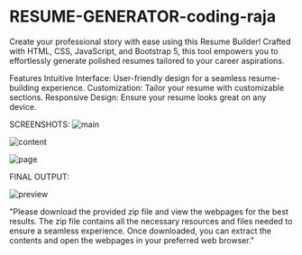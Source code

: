 # RESUME-GENERATOR-coding-raja

Create your professional story with ease using this Resume Builder! Crafted with HTML, CSS, JavaScript, and Bootstrap 5, this tool empowers you to effortlessly generate polished resumes tailored to your career aspirations.

Features
Intuitive Interface: User-friendly design for a seamless resume-building experience.
Customization: Tailor your resume with customizable sections.
Responsive Design: Ensure your resume looks great on any device.

SCREENSHOTS:
![main](https://github.com/vinayHM-45/RESUME-GENERATOR-coding-raja/assets/118373398/df0bd800-b1e3-4cd0-9f6a-e7053cfac964)


![content](https://github.com/vinayHM-45/RESUME-GENERATOR-coding-raja/assets/118373398/d3873d12-2599-4b56-bc1e-db13ec9082d4)


![page](https://github.com/vinayHM-45/RESUME-GENERATOR-coding-raja/assets/118373398/ea21bd38-a2b8-43d2-9e66-dd30af9feee8)


FINAL OUTPUT:


![preview](https://github.com/vinayHM-45/RESUME-GENERATOR-coding-raja/assets/118373398/b666a701-4e84-4515-a3dd-10f2f64e4ecf)


"Please download the provided zip file and view the webpages for the best results. The zip file contains all the necessary resources and files needed to ensure a seamless experience. Once downloaded, you can extract the contents and open the webpages in your preferred web browser."
